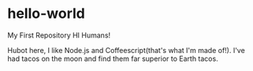 # hello-world
My First Repository
HI Humans!

Hubot here, I like Node.js and Coffeescript(that's what I'm made of!).
I've  had tacos on the moon and find them far superior to Earth tacos.
